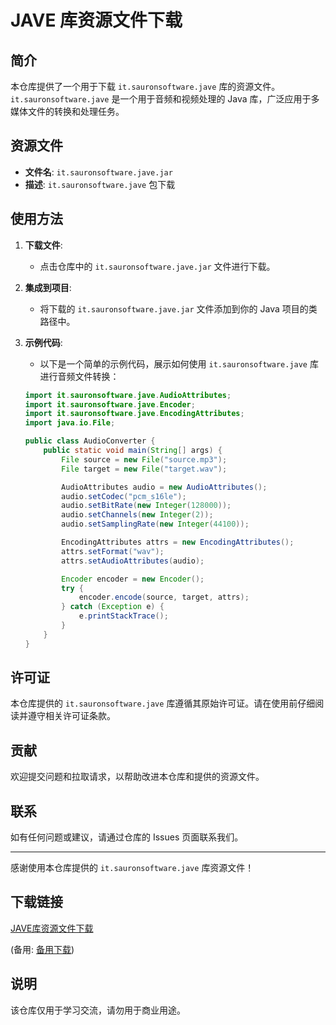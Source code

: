 # JAVE 库资源文件下载

## 简介

本仓库提供了一个用于下载 `it.sauronsoftware.jave` 库的资源文件。`it.sauronsoftware.jave` 是一个用于音频和视频处理的 Java 库，广泛应用于多媒体文件的转换和处理任务。

## 资源文件

- **文件名**: `it.sauronsoftware.jave.jar`
- **描述**: `it.sauronsoftware.jave` 包下载

## 使用方法

1. **下载文件**:
   - 点击仓库中的 `it.sauronsoftware.jave.jar` 文件进行下载。

2. **集成到项目**:
   - 将下载的 `it.sauronsoftware.jave.jar` 文件添加到你的 Java 项目的类路径中。

3. **示例代码**:
   - 以下是一个简单的示例代码，展示如何使用 `it.sauronsoftware.jave` 库进行音频文件转换：

   ```java
   import it.sauronsoftware.jave.AudioAttributes;
   import it.sauronsoftware.jave.Encoder;
   import it.sauronsoftware.jave.EncodingAttributes;
   import java.io.File;

   public class AudioConverter {
       public static void main(String[] args) {
           File source = new File("source.mp3");
           File target = new File("target.wav");

           AudioAttributes audio = new AudioAttributes();
           audio.setCodec("pcm_s16le");
           audio.setBitRate(new Integer(128000));
           audio.setChannels(new Integer(2));
           audio.setSamplingRate(new Integer(44100));

           EncodingAttributes attrs = new EncodingAttributes();
           attrs.setFormat("wav");
           attrs.setAudioAttributes(audio);

           Encoder encoder = new Encoder();
           try {
               encoder.encode(source, target, attrs);
           } catch (Exception e) {
               e.printStackTrace();
           }
       }
   }
   ```

## 许可证

本仓库提供的 `it.sauronsoftware.jave` 库遵循其原始许可证。请在使用前仔细阅读并遵守相关许可证条款。

## 贡献

欢迎提交问题和拉取请求，以帮助改进本仓库和提供的资源文件。

## 联系

如有任何问题或建议，请通过仓库的 Issues 页面联系我们。

---

感谢使用本仓库提供的 `it.sauronsoftware.jave` 库资源文件！

## 下载链接
[JAVE库资源文件下载](https://pan.quark.cn/s/e56e75401950) 

(备用: [备用下载](https://pan.baidu.com/s/1zo4bqpLtZvwUS_Nt-fz0Qg?pwd=1234))

## 说明

该仓库仅用于学习交流，请勿用于商业用途。
